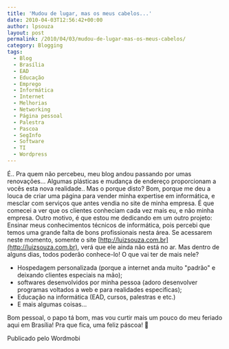 ```yaml
---
title: 'Mudou de lugar, mas os meus cabelos...'
date: 2010-04-03T12:56:42+00:00
author: lpsouza
layout: post
permalink: /2010/04/03/mudou-de-lugar-mas-os-meus-cabelos/
category: Blogging
tags:
  - Blog
  - Brasília
  - EAD
  - Educação
  - Emprego
  - Informática
  - Internet
  - Melhorias
  - Networking
  - Página pessoal
  - Palestra
  - Pascoa
  - SegInfo
  - Software
  - TI
  - Wordpress
---
```

É.. Pra quem não percebeu, meu blog andou passando por umas renovações... Algumas plásticas e mudança de endereço proporcionam a vocês esta nova realidade..
Mas o porque disto? Bom, porque me deu a louca de criar uma página para vender minha expertise em informática, e mesclar com serviços que antes vendia no site de minha empresa. É que comecei a ver que os clientes conheciam cada vez mais eu, e não minha empresa. Outro motivo, é que estou me dedicando em um outro projeto: Ensinar meus conhecimentos técnicos de informática, pois percebi que temos uma grande falta de bons profissionais nesta área.
Se acessarem neste momento, somente o site [http://luizsouza.com.br](http://luizsouza.com.br), verá que ele ainda não está no ar. Mas dentro de alguns dias, todos poderão conhece-lo!
O que vai ter de mais nele?

* Hospedagem personalizada (porque a internet anda muito "padrão" e deixando clientes especiais na mão);
* softwares desenvolvidos por minha pessoa (adoro desenvolver programas voltados a web e para realidades especificas);
* Educação na informática (EAD, cursos, palestras e etc.)
* E mais algumas coisas...

Bom pessoal, o papo tá bom, mas vou curtir mais um pouco do meu feriado aqui em Brasília! Pra que fica, uma feliz páscoa! 🙂

Publicado pelo Wordmobi
